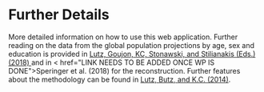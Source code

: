 Further Details
===============

More detailed information on how to use this web application. Further reading on the data from the global population projections by age, sex and education is provided in <a href="https://ec.europa.eu/jrc/en/publication/demographic-and-human-capital-scenarios-21st-century-2018-assessment-201-countries">Lutz, Goujon, KC, Stonawski, and Stilianakis (Eds.) (2018) <i class="fa fa-external-link"></i></a> and in < href="LINK NEEDS TO BE ADDED ONCE WP IS DONE">Speringer et al. (2018)</a> for the reconstruction. Further features about the methodology can be found in <a href="https://global.oup.com/academic/product/world-population-and-human-capital-in-the-twenty-first-century-9780198703167?cc=at&lang=en&">Lutz, Butz, and K.C. (2014)</a>. 
